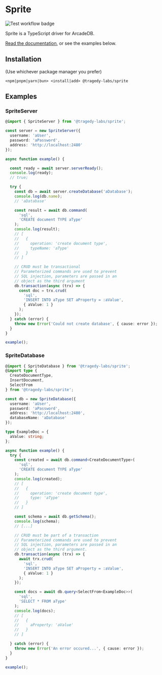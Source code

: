 # Sprite

![Test workflow badge](https://github.com/tragedy-labs/sprite/actions/workflows/commit.yml/badge.svg?event=push)

Sprite is a TypeScript driver for ArcadeDB.

[Read the documentation](https://sprite.tragedy.dev), or see the examples below.

## Installation

(Use whichever package manager you prefer)

`<npm|pnpm|yarn|bun> <install|add> @tragedy-labs/sprite`

## Examples

### SpriteServer

```ts
@import { SpriteServer } from '@tragedy-labs/sprite';

const server = new SpriteServer({
  username: 'aUser',
  password: 'aPassword',
  address: 'http://localhost:2480'
});

async function example() {

  const ready = await server.serverReady();
  console.log(ready);
  // true;

  try {
    const db = await server.createDatabase('aDatabase');
    console.log(db.name);
    // 'aDatabase'

    const result = await db.command(
      'sql',
      'CREATE document TYPE aType'
    );
    console.log(result);
    // [
    //   {
    //     operation: 'create document type',
    //     typeName: 'aType'
    //   }
    // ]

    // CRUD must be transactional
    // Parameterized commands are used to prevent
    // SQL injection, parameters are passed in an
    // object as the third argument
    db.transaction(async (trx) => {
      const doc = trx.crud(
        'sql',
        'INSERT INTO aType SET aProperty = :aValue',
        { aValue: 1 }
      );
    });
  } catch (error) {
    throw new Error('Could not create database', { cause: error });
  }
}

example();

```

### SpriteDatabase

```ts
@import { SpriteDatabase } from '@tragedy-labs/sprite';
@import type {
  CreateDocumentType,
  InsertDocument,
  SelectFrom
} from '@tragedy-labs/sprite';

const db = new SpriteDatabase({
  username: 'aUser',
  password: 'aPassword',
  address: 'http://localhost:2480',
  databaseName: 'aDatabase'
});

type ExampleDoc = {
  aValue: string;
};

async function example() {
  try {
    const created = await db.command<CreateDocumentType>(
      'sql',
      'CREATE document TYPE aType'
    );
    console.log(created);
    // [
    //   {
    //     operation: 'create document type',
    //     type: 'aType'
    //   }
    // ]

    const schema = await db.getSchema();
    console.log(schema);
    // [...]

    // CRUD must be part of a transaction
    // Parameterized commands are used to prevent
    // SQL injection, parameters are passed in an
    // object as the third argument.
    db.transaction(async (trx) => {
      await trx.crud(
        'sql',
        'INSERT INTO aType SET aProperty = :aValue',
        { aValue: 1 }
      );
    });

    const docs = await db.query<SelectFrom<ExampleDoc>>(
      'sql',
      'SELECT * FROM aType'
    );
    console.log(docs);
    // [
    //   {
    //     aProperty: 'aValue'
    //   }
    // ]

  } catch (error) {
    throw new Error('An error occured...', { cause: error });
  }
}

example();

```
